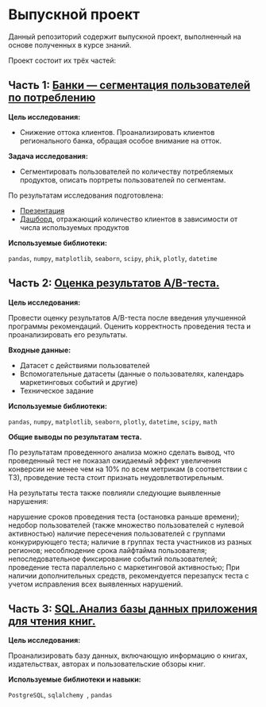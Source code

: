 # Выпускной проект

Данный репозиторий содержит выпускной проект, выполненный на основе полученных в курсе знаний. 

Проект состоит их трёх частей:

## Часть 1: [Банки — сегментация пользователей по потреблению](https://github.com/Bukhanastyuk/Data_Analyst_Yandex.Practicum/blob/55c1fb92fdaedbd03e1affb05e9614e92c231c55/%D0%92%D1%8B%D0%BF%D1%83%D1%81%D0%BA%D0%BD%D0%BE%D0%B9%20%D0%BF%D1%80%D0%BE%D0%B5%D0%BA%D1%82/%D0%BF%D1%80%D0%BE%D0%B5%D0%BA%D1%82%D0%91%D0%B0%D0%BD%D0%BA%D0%B8%D0%94%D0%B8%D0%BF%D0%BB%D0%BE%D0%BC.ipynb)

**Цель исследования:**

- Снижение оттока клиентов. Проанализировать клиентов регионального банка, обращая особое внимание на отток.

**Задача исследования:**

- Сегментировать пользователей по количеству потребляемых продуктов, описать портреты пользователей по сегментам.

По результатам исследования подготовлена:

- [Презентация](https://disk.yandex.ru/i/1VatiLtZSSe1hw)
- [Дашборд](https://public.tableau.com/app/profile/ekaterina.bukhanastyuk/viz/BankDash_16849398114930/Dashboard1#1), отражающий количество клиентов в зависимости от числа используемых продуктов 

**Используемые библиотеки:**

`pandas`, `numpy`, `matplotlib`, `seaborn`, `scipy`, `phik`, `plotly`, `datetime`

##  Часть 2: [Оценка результатов A/B-теста.](https://github.com/Bukhanastyuk/Data_Analyst_Yandex.Practicum/blob/55c1fb92fdaedbd03e1affb05e9614e92c231c55/%D0%92%D1%8B%D0%BF%D1%83%D1%81%D0%BA%D0%BD%D0%BE%D0%B9%20%D0%BF%D1%80%D0%BE%D0%B5%D0%BA%D1%82/%D0%94%D0%B8%D0%BF%D0%BB%D0%BE%D0%BC%D0%90%D0%91%D1%82%D0%B5%D1%81%D1%82.ipynb)
**Цель исследования:**

Провести оценку результатов A/B-теста после введения улучшенной программы рекомендаций.
Оценить корректность проведения теста и проанализировать его результаты.

**Входные данные:**

- Датасет с действиями пользователей
- Вспомогательные датасеты (данные о пользователях, календарь маркетинговых событий и другие)
- Техническое задание

**Используемые библиотеки:**

`pandas`, `numpy`, `matplotlib`, `seaborn`,  `plotly`, `datetime`, `scipy`, `math`

**Общие выводы по результатам теста.**

По результатам проведенного анализа можно сделать вывод, что проведенный тест не показал ожидаемый эффект увеличения конверсии не менее чем на 10% по всем метрикам (в соответствии с ТЗ), проведение теста стоит признать неудовлетвотирельным.

На результаты теста также повлияли следующие выявленные нарушения:

нарушение сроков проведения теста (остановка раньше времени);
недобор пользователей (также множество пользователей с нулевой активностью)
наличие пересечения пользователей с группами конкурирующего теста;
наличие в группах теста участников из разных регионов;
несоблюдение срока лайфтайма пользователя;
непоследовательное фиксирование событий пользователей;
проведение теста параллельно с маркетинговой активностью;
При наличии дополнительных средств, рекомендуется перезапуск теста с учетом исправления всех выявленных нарушений.

##  Часть 3: [SQL.Анализ базы данных приложения для чтения книг.](https://github.com/Bukhanastyuk/Data_Analyst_Yandex.Practicum/blob/55c1fb92fdaedbd03e1affb05e9614e92c231c55/%D0%92%D1%8B%D0%BF%D1%83%D1%81%D0%BA%D0%BD%D0%BE%D0%B9%20%D0%BF%D1%80%D0%BE%D0%B5%D0%BA%D1%82/SQL_%D0%B4%D0%B8%D0%BF%D0%BB%D0%BE%D0%BC%D0%BD%D1%8B%D0%B9.ipynb)
**Цель исследования:**

Проанализировать базу данных, включающую информацию о книгах, издательствах, авторах и пользовательские обзоры книг.

**Используемые библиотеки и навыки:**

`PostgreSQL`, `sqlalchemy `, `pandas`
